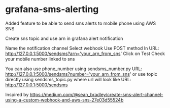 # grafana-sms-alerting
Added feature to be able to send sms alerts to mobile phone using AWS SNS

Create sns topic and use arn in grafana alert notification

Name the notification channel
Select webhook
Use POST method
In URL: http://127.0.0.1:5000/sendsms?arn='your_arn_from_sns'
Click on Test
Check your mobile number linked to sns

You can also use phone_number using sendsms_number.py
URL: http://127.0.0.1:5000/sendsms?number='your_arn_from_sns'
or use topic directly using sendsms_topic.py where url will look like
URL: http://127.0.0.1:5000/sendsms

Inspired by https://medium.com/@sean_bradley/create-sms-alert-channel-using-a-custom-webhook-and-aws-sns-27e03d55524b
